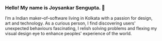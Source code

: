 ### Hello! My name is Joysankar Sengupta. 👋
I’m a Indian maker–of–software living in Kolkata with a passion for design, art and technology. 
As a curious person, I find discovering users' unexpected behaviours fascinating, I relish solving problems and flexing my visual design eye to enhance peoples' experience of the world.

<!--
**shantu/shantu** is a ✨ _special_ ✨ repository because its `README.md` (this file) appears on your GitHub profile.

Here are some ideas to get you started:

- 🔭 I’m currently working on ...
- 🌱 I’m currently learning ...
- 👯 I’m looking to collaborate on ...
- 🤔 I’m looking for help with ...
- 💬 Ask me about ...
- 📫 How to reach me: ...
- 😄 Pronouns: ...
- ⚡ Fun fact: ...
-->
